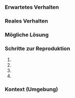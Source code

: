 <!--- Provide a general summary of the issue in the Title above -->

### Erwartetes Verhalten
<!--- Tell us what should happen -->

### Reales Verhalten
<!--- Tell us what happens instead of the expected behavior -->

### Mögliche Lösung
<!--- Not obligatory, but suggest a fix/reason for the bug, -->

### Schritte zur Reproduktion
<!--- Provide a link to a live example, or an unambiguous set of steps to -->
<!--- reproduce this bug. Include code to reproduce, if relevant -->
1.
2.
3.
4.

### Kontext (Umgebung)
<!--- How has this issue affected you? What are you trying to accomplish? -->
<!--- Providing context helps us come up with a solution that is most useful in the real world -->

<!--- Provide a general summary of the issue in the Title above -->

